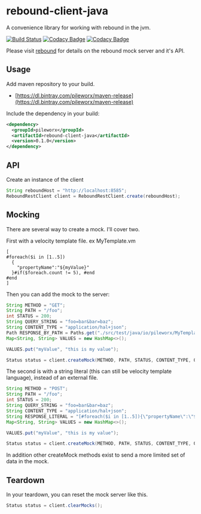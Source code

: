 rebound-client-java
===================
A convenience library for working with rebound in the jvm.

[![Build Status](https://travis-ci.org/pileworx/rebound-client-java.svg?branch=develop)](https://travis-ci.org/pileworx/rebound)
[![Codacy Badge](https://api.codacy.com/project/badge/Grade/b18750ca0df941d7beb0726487c83b39)](https://www.codacy.com/app/marcuslange/rebound-client-java?utm_source=github.com&amp;utm_medium=referral&amp;utm_content=pileworx/rebound-client-java&amp;utm_campaign=Badge_Grade)
[![Codacy Badge](https://api.codacy.com/project/badge/Coverage/b18750ca0df941d7beb0726487c83b39)](https://www.codacy.com/app/marcuslange/rebound-client-java?utm_source=github.com&utm_medium=referral&utm_content=pileworx/rebound-client-java&utm_campaign=Badge_Coverage)

Please visit [rebound](https://github.com/pileworx/rebound) for details on the rebound mock server and it's API.

Usage
-----

Add maven repository to your build.
-   [https://dl.bintray.com/pileworx/maven-release](https://dl.bintray.com/pileworx/maven-release)

Include the dependency in your build:
```xml
<dependency>
  <groupId>pileworx</groupId>
  <artifactId>rebound-client-java</artifactId>
  <version>0.1.0</version>
</dependency>
```
API
---

Create an instance of the client

```java
String reboundHost = "http://localhost:8585";
ReboundRestClient client = ReboundRestClient.create(reboundHost);
```

Mocking
-------
There are several way to create a mock. I'll cover two.

First with a velocity template file.
 ex MyTemplate.vm
 
```vtl
[
#foreach($i in [1..5])
  {
    "propertyName":"${myValue}"
  }#if($foreach.count != 5), #end
#end
]
```

Then you can add the mock to the server:

```java
String METHOD = "GET";
String PATH = "/foo";
int STATUS = 200;
String QUERY_STRING = "foo=bar&bar=baz";
String CONTENT_TYPE = "application/hal+json";
Path RESPONSE_BY_PATH = Paths.get("./src/test/java/io/pileworx/MyTemplate.vm");
Map<String, String> VALUES = new HashMap<>();

VALUES.put("myValue", "this is my value");

Status status = client.createMock(METHOD, PATH, STATUS, CONTENT_TYPE, QUERY_STRING, RESPONSE_BY_PATH, VALUES);
```

The second is with a string literal (this can still be velocity template language), instead of an external file.

```java
String METHOD = "POST";
String PATH = "/foo";
int STATUS = 200;
String QUERY_STRING = "foo=bar&bar=baz";
String CONTENT_TYPE = "application/hal+json";
String RESPONSE_LITERAL = "[#foreach($i in [1..5]){\"propertyName\":\"${myValue}\"} #if($foreach.count != 5), #end #end]";
Map<String, String> VALUES = new HashMap<>();

VALUES.put("myValue", "this is my value");

Status status = client.createMock(METHOD, PATH, STATUS, CONTENT_TYPE, QUERY_STRING, RESPONSE_LITERAL, VALUES);
```

In addition other createMock methods exist to send a more limited set of data in the mock.

Teardown
--------

In your teardown, you can reset the mock server like this.

```java
Status status = client.clearMocks();
```
